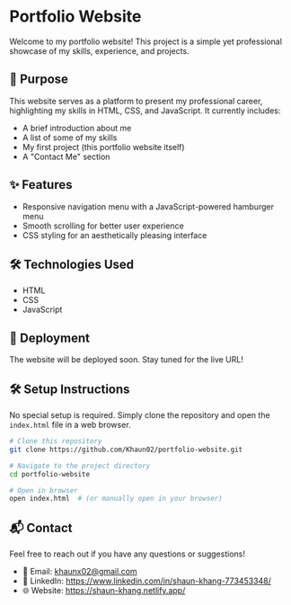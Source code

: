 # Portfolio Website

Welcome to my portfolio website! This project is a simple yet professional showcase of my skills, experience, and projects.

## 📌 Purpose
This website serves as a platform to present my professional career, highlighting my skills in HTML, CSS, and JavaScript. It currently includes:
- A brief introduction about me
- A list of some of my skills
- My first project (this portfolio website itself)
- A "Contact Me" section

## ✨ Features
- Responsive navigation menu with a JavaScript-powered hamburger menu
- Smooth scrolling for better user experience
- CSS styling for an aesthetically pleasing interface

## 🛠️ Technologies Used
- HTML
- CSS
- JavaScript

## 🚀 Deployment
The website will be deployed soon. Stay tuned for the live URL!

## 🛠️ Setup Instructions
No special setup is required. Simply clone the repository and open the `index.html` file in a web browser.

```sh
# Clone this repository
git clone https://github.com/Khaun02/portfolio-website.git

# Navigate to the project directory
cd portfolio-website

# Open in browser
open index.html  # (or manually open in your browser)
```

## 📬 Contact
Feel free to reach out if you have any questions or suggestions!

- 📧 Email: khaunx02@gmail.com
- 🔗 LinkedIn: https://www.linkedin.com/in/shaun-khang-773453348/
- 🌐 Website: https://shaun-khang.netlify.app/
